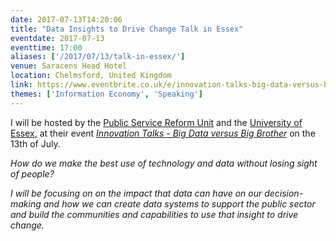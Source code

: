 ```yaml
---
date: 2017-07-13T14:20:06
title: "Data Insights to Drive Change Talk in Essex"
eventdate: 2017-07-13
eventtime: 17:00
aliases: ['/2017/07/13/talk-in-essex/']
venue: Saracens Head Hotel
location: Chelmsford, United Kingdom
link: https://www.eventbrite.co.uk/e/innovation-talks-big-data-versus-big-brother-tickets-35429178627
themes: ['Information Economy', 'Speaking']
---
```



I will be hosted by the [Public Service Reform Unit](https://www.local.gov.uk/essex-partnership-public-service-reform-portfolio) and the [University of Essex](http://www.essex.ac.uk/), at their event [*Innovation Talks - Big Data versus Big Brother*](https://www.eventbrite.co.uk/e/innovation-talks-big-data-versus-big-brother-tickets-35429178627) on the 13th of July.

*How do we make the best use of technology and data without losing sight of people?*

*I will be focusing on on the impact that data can have on our decision-making and how we can create data systems to support the public sector and build the communities and capabilities to use that insight to drive change.*
